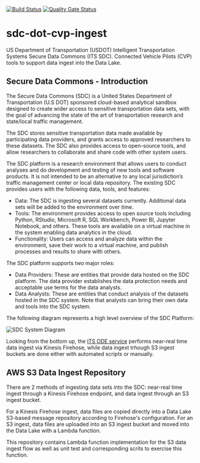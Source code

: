 [![Build Status](https://travis-ci.com/usdot-jpo-sdc/sdc-dot-waze-update-manifest-status.svg?branch=master)](https://travis-ci.com/usdot-jpo-sdc/sdc-dot-waze-update-manifest-status)
[![Quality Gate Status](https://sonarcloud.io/api/project_badges/measure?project=usdot-jpo-sdc_sdc-dot-waze-update-manifest-status&metric=alert_status)](https://sonarcloud.io/dashboard?id=usdot-jpo-sdc_sdc-dot-waze-update-manifest-status)
# sdc-dot-cvp-ingest
US Department of Transportation (USDOT) Intelligent Transportation Systems Secure Data Commons (ITS SDC). Connected Vehicle Pilots (CVP) tools to support data ingest into the Data Lake.

## Secure Data Commons - Introduction
The Secure Data Commons (SDC) is a United States Department of Transportation (U.S DOT) sponsored cloud-based analytical sandbox designed to create wider access to sensitive transportation data sets, with the goal of advancing the state of the art of transportation research and state/local traffic management. 

The SDC stores sensitive transportation data made available by participating data providers, and grants access to approved researchers to these datasets. The SDC also provides access to open-source tools, and allow researchers to collaborate and share code with other system users.

The SDC platform is a research environment that allows users to conduct analyses and do development and testing of new tools and software products.  It is not intended to be an alternative to any local jurisdiction’s traffic management center or local data repository.  The existing SDC provides users with the following data, tools, and features:

* Data: The SDC is ingesting several datasets currently. Additional data sets will be added to the environment over time.
* Tools: The environment provides access to open source tools including Python, RStudio, Microsoft R, SQL Workbench, Power BI, Jupyter Notebook, and others. These tools are available on a virtual machine in the system enabling data analytics in the cloud. 
* Functionality: Users can access and analyze data within the environment, save their work to a virtual machine, and publish processes and results to share with others.

The SDC platform supports two major roles:

* Data Providers: These are entities that provide data hosted on the SDC platform. The data provider establishes the data protection needs and acceptable use terms for the data analysts. 
* Data Analysts: These are entities that conduct analysis of the datasets hosted in the SDC system.  Note that analysts can bring their own data and tools into the SDC system.

The following diagram represents a high level overview of the SDC Platform:

![SDC System Diagram](https://github.com/usdot-jpo-sdc/sdc-dot-cvp-staging/blob/master/images/sdc_system_diagram.jpg)

Looking from the bottom up, the [ITS ODE service](https://github.com/usdot-jpo-ode) performs near-real time data ingest via Kinesis Firehose, while data ingest trhough S3 ingest buckets are done either with automated scripts or manually.

## AWS S3 Data Ingest Repository

There are 2 methods of ingesting data sets into the SDC: near-real time ingest through a Kinesis Firehose endpoint, and data ingest through an S3 ingest bucket.

For a Kinesis Firehose ingest, data files are copied directly into a Data Lake S3-based message repository according to Firehose's configuration. For an S3 ingest, data files are uploaded into an S3 ingest bucket and moved into the Data Lake with a Lambda function.

This repository contains Lambda function implementation for the S3 data ingest flow as well as unit test and corresponding scrits to exercise this function.


